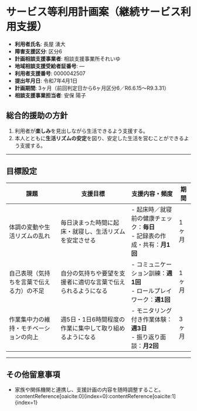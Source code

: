 # サービス等利用計画案（継続サービス利用支援）

- **利用者氏名**: 長屋 湧大  
- **障害支援区分**: 区分6  
- **計画相談支援事業者**: 相談支援事業所それいゆ  
- **地域相談支援受給者証番号**: —  
- **利用者支援番号**: 0000042507  
- **提出年月日**: 令和7年4月1日  
- **計画期間**: 3ヶ月（前回判定日から6ヶ月区分6／R6.6.15～R9.3.31）  
- **相談支援事業担当者**: 安保 陽子  

## 総合的援助の方針

1. 利用者が**楽しみ**を見出しながら生活できるよう支援する。  
2. 本人とともに**生活リズムの安定**を図り、安定した生活を営むことができるよう支援する。  

---

## 目標設定

| 課題                                              | 支援目標                                                   | 支援内容・頻度                                             | 期間   |
|-------------------------------------------------|----------------------------------------------------------|----------------------------------------------------------|-------|
| 体調の変動や生活リズムの乱れ                    | 毎日決まった時間に起床・就寝し、生活リズムを安定させる      | - 起床時／就寝前の健康チェック：**毎日**<br>- 記録表の作成・共有：**月1回** | 1ヶ月  |
| 自己表現（気持ちを言葉で伝える力）の不足         | 自分の気持ちや要望を支援者に適切な言葉で伝えられるようになる | - コミュニケーション訓練：**週1回**<br>- ロールプレイワーク：**週1回**   | 1ヶ月  |
| 作業集中力の維持・モチベーションの向上           | 週5日・1日6時間程度の作業に集中して取り組めるようになる     | - モニタリング付き作業体験：**週3日**<br>- 振り返り面談：**月2回**       | 3ヶ月  |

---

## その他留意事項

- 家族や関係機関と連携し、支援計画の内容を随時調整すること。 :contentReference[oaicite:0]{index=0}:contentReference[oaicite:1]{index=1}
